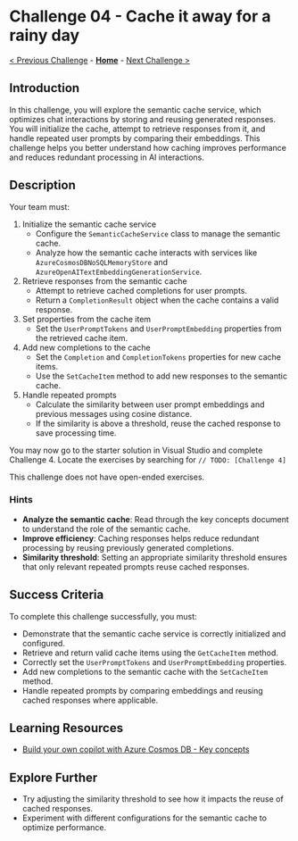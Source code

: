 # Challenge 04 - Cache it away for a rainy day

[< Previous Challenge](./Challenge-03.md) - **[Home](../README.md)** - [Next Challenge >](./Challenge-05.md)

## Introduction

In this challenge, you will explore the semantic cache service, which optimizes chat interactions by storing and reusing generated responses. You will initialize the cache, attempt to retrieve responses from it, and handle repeated user prompts by comparing their embeddings. This challenge helps you better understand how caching improves performance and reduces redundant processing in AI interactions.

## Description

Your team must:

1. Initialize the semantic cache service
    - Configure the `SemanticCacheService` class to manage the semantic cache.
    - Analyze how the semantic cache interacts with services like `AzureCosmosDBNoSQLMemoryStore` and `AzureOpenAITextEmbeddingGenerationService`.
2. Retrieve responses from the semantic cache
    - Attempt to retrieve cached completions for user prompts.
    - Return a `CompletionResult` object when the cache contains a valid response.
3. Set properties from the cache item
    - Set the `UserPromptTokens` and `UserPromptEmbedding` properties from the retrieved cache item.
4. Add new completions to the cache
    - Set the `Completion` and `CompletionTokens` properties for new cache items.
    - Use the `SetCacheItem` method to add new responses to the semantic cache.
5. Handle repeated prompts
    - Calculate the similarity between user prompt embeddings and previous messages using cosine distance.
    - If the similarity is above a threshold, reuse the cached response to save processing time.

You may now go to the starter solution in Visual Studio and complete Challenge 4. Locate the exercises by searching for `// TODO: [Challenge 4]`

This challenge does not have open-ended exercises.

### Hints

- **Analyze the semantic cache**: Read through the key concepts document to understand the role of the semantic cache.
- **Improve efficiency**: Caching responses helps reduce redundant processing by reusing previously generated completions.
- **Similarity threshold**: Setting an appropriate similarity threshold ensures that only relevant repeated prompts reuse cached responses.

## Success Criteria

To complete this challenge successfully, you must:

- Demonstrate that the semantic cache service is correctly initialized and configured.
- Retrieve and return valid cache items using the `GetCacheItem` method.
- Correctly set the `UserPromptTokens` and `UserPromptEmbedding` properties.
- Add new completions to the semantic cache with the `SetCacheItem` method.
- Handle repeated prompts by comparing embeddings and reusing cached responses where applicable.

## Learning Resources

- [Build your own copilot with Azure Cosmos DB - Key concepts](https://github.com/Azure/BuildYourOwnCopilot/blob/main/docs/concepts.md)

## Explore Further

- Try adjusting the similarity threshold to see how it impacts the reuse of cached responses.
- Experiment with different configurations for the semantic cache to optimize performance.
